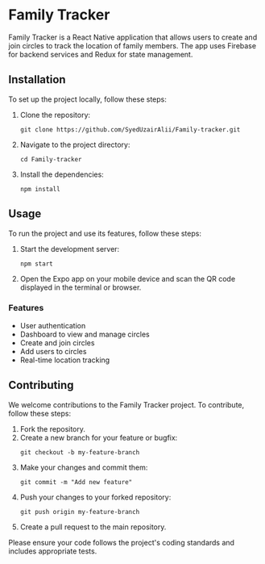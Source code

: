 # Family Tracker

Family Tracker is a React Native application that allows users to create and join circles to track the location of family members. The app uses Firebase for backend services and Redux for state management.

## Installation

To set up the project locally, follow these steps:

1. Clone the repository:
   ```
   git clone https://github.com/SyedUzairAlii/Family-tracker.git
   ```
2. Navigate to the project directory:
   ```
   cd Family-tracker
   ```
3. Install the dependencies:
   ```
   npm install
   ```

## Usage

To run the project and use its features, follow these steps:

1. Start the development server:
   ```
   npm start
   ```
2. Open the Expo app on your mobile device and scan the QR code displayed in the terminal or browser.

### Features

- User authentication
- Dashboard to view and manage circles
- Create and join circles
- Add users to circles
- Real-time location tracking

## Contributing

We welcome contributions to the Family Tracker project. To contribute, follow these steps:

1. Fork the repository.
2. Create a new branch for your feature or bugfix:
   ```
   git checkout -b my-feature-branch
   ```
3. Make your changes and commit them:
   ```
   git commit -m "Add new feature"
   ```
4. Push your changes to your forked repository:
   ```
   git push origin my-feature-branch
   ```
5. Create a pull request to the main repository.

Please ensure your code follows the project's coding standards and includes appropriate tests.

